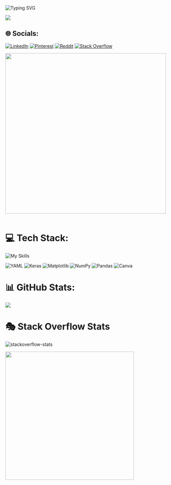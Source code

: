 ![Typing SVG](https://readme-typing-svg.demolab.com/?lines=Hi+There+👋+I'm+Yugesh+S)

[![](https://visitcount.itsvg.in/api?id=yugeshsivakumar&icon=9&color=3)](https://visitcount.itsvg.in)


## 🌐 Socials:
[![LinkedIn](https://img.shields.io/badge/LinkedIn-%230077B5.svg?logo=linkedin&logoColor=white)](https://linkedin.com/in/yugeshsivakumar) [![Pinterest](https://img.shields.io/badge/Pinterest-%23E60023.svg?logo=Pinterest&logoColor=white)](https://pinterest.com/Yugesh_S) [![Reddit](https://img.shields.io/badge/Reddit-%23FF4500.svg?logo=Reddit&logoColor=white)](https://www.reddit.com/user/Obvious-Nothing-6001/) [![Stack Overflow](https://img.shields.io/badge/-Stackoverflow-FE7A16?logo=stack-overflow&logoColor=white)](https://stackoverflow.com/users/23484698) 

<img src="https://user-images.githubusercontent.com/74038190/225813708-98b745f2-7d22-48cf-9150-083f1b00d6c9.gif" width="500">
<br><br>

# 💻 Tech Stack:
![My Skills](https://skillicons.dev/icons?i=anaconda,bash,blender,c,cpp,css,debian,discord,django,docker,figma,firebase,git,github,html,java,js,linux,md,matlab,mongodb,mysql,neovim,notion,obsidian,opencv,powershell,py,pytorch,r,react,replit,stackoverflow,sublime,sklearn,tensorflow,ts,ubuntu,vim,vscode,wordpress,)

![YAML](https://img.shields.io/badge/yaml-%23ffffff.svg?style=for-the-badge&logo=yaml&logoColor=151515) ![Keras](https://img.shields.io/badge/Keras-%23D00000.svg?style=for-the-badge&logo=Keras&logoColor=white) ![Matplotlib](https://img.shields.io/badge/Matplotlib-%23ffffff.svg?style=for-the-badge&logo=Matplotlib&logoColor=black) ![NumPy](https://img.shields.io/badge/numpy-%23013243.svg?style=for-the-badge&logo=numpy&logoColor=white) ![Pandas](https://img.shields.io/badge/pandas-%23150458.svg?style=for-the-badge&logo=pandas&logoColor=white) ![Canva](https://img.shields.io/badge/Canva-%2300C4CC.svg?style=for-the-badge&logo=Canva&logoColor=white)
# 📊 GitHub Stats:
<!---
your comment goes here
and here
![](https://github-readme-stats.vercel.app/api?username=yugeshsivakumar&theme=dark&hide_border=false&include_all_commits=true&count_private=true)<br/> -->
![](https://github-readme-streak-stats.herokuapp.com/?user=yugeshsivakumar&theme=dark&hide_border=false)<br/>
<!--![](https://github-readme-stats.vercel.app/api/top-langs/?username=yugeshsivakumar&theme=dark&hide_border=false&include_all_commits=true&count_private=true&layout=compact) -->
# 🎭 Stack Overflow Stats
![stackoverflow-stats](https://github-stackoverflow-readme.vercel.app/?userId=23484698)

<!--- ## 🏆 GitHub Trophies
![](https://github-profile-trophy.vercel.app/?username=yugeshsivakumar&theme=radical&no-frame=false&no-bg=false&margin-w=4)

### ✍️ Random Dev Quote
![](https://quotes-github-readme.vercel.app/api?type=horizontal&theme=radical)

### 🔝 Top Contributed Repo
![](https://github-contributor-stats.vercel.app/api?username=yugeshsivakumar&limit=5&theme=dark&combine_all_yearly_contributions=true)

---

---> <img src="https://user-images.githubusercontent.com/74038190/212284158-e840e285-664b-44d7-b79b-e264b5e54825.gif" width="400">
<br><br>
